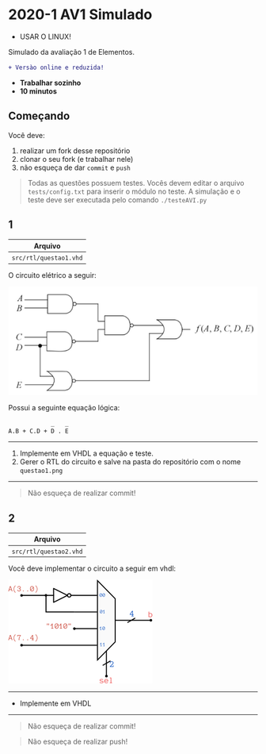 # 2020-1 AV1 Simulado

- USAR O LINUX!

Simulado da avaliação 1 de Elementos. 

```diff
+ Versào online e reduzida!
```

- **Trabalhar sozinho**
- **10 minutos**

## Começando

Você deve:

1. realizar um fork desse repositório  
1. clonar o seu fork (e trabalhar nele)
1. não esqueça de dar `commit` e `push`

> Todas as questões possuem testes. Vocês devem editar o arquivo `tests/config.txt` para inserir o módulo no teste. A simulação e o teste deve ser executada pelo comando `./testeAVI.py`

## 1 

| Arquivo                |
| -------                |
| `src/rtl/questao1.vhd` |

O circuito elétrico a seguir:

![](figs/questao1.png)

Possui a seguinte equação lógica:

```
            _   _
A.B + C.D + D . E
```

---------------
1. Implemente em VHDL a equação e teste.
1. Gerer o RTL do circuito e salve na pasta do repositório com o nome `questao1.png`
---------------

> Não esqueça de realizar commit!

## 2

| Arquivo                |
| -------                |
| `src/rtl/questao2.vhd` |

Você deve implementar o circuito a seguir em vhdl:

![](figs/questao2.png)

---------------
- Implemente em VHDL
---------------

> Não esqueça de realizar commit!

> Não esqueça de realizar push!









